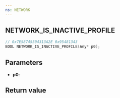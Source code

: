```yaml
---
ns: NETWORK
---
```

## NETWORK_IS_INACTIVE_PROFILE

```c
// 0x7E58745504313A2E 0x95481343
BOOL NETWORK_IS_INACTIVE_PROFILE(Any* p0);
```


## Parameters
* **p0**: 

## Return value
